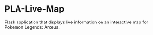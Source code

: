 # PLA-Live-Map
Flask application that displays live information on an interactive map for Pokemon Legends: Arceus.
